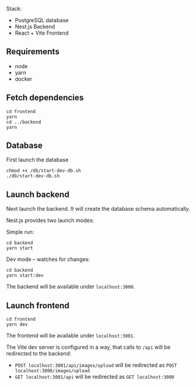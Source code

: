 Stack:
- PostgreSQL database
- Nest.js Backend
- React + Vite Frontend

## Requirements
- node
- yarn
- docker

## Fetch dependencies

```
cd frontend
yarn
cd ../backend
yarn
```

## Database

First launch the database 
```
chmod +x /db/start-dev-db.sh 
./db/start-dev-db.sh
```

## Launch backend

Next launch the backend. It will create the database schema automatically.

Nest.js provides two launch modes:

Simple run:
```
cd backend
yarn start
```

Dev mode – watches for changes:
```
cd backend
yarn start:dev
```

The backend will be available under `localhost:3000`.

## Launch frontend

```
cd frontend
yarn dev
```

The frontend will be available under `localhost:3001`.

The Vite dev server is configured in a way, that calls to `/api` will be redirected to the backend:
- `POST localhost:3001/api/images/upload` will be redirected as `POST localhost:3000/images/upload`
- `GET localhost:3001/api` will be redirected as `GET localhost:3000`
